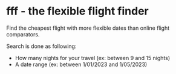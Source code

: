 # fff - the flexible flight finder

Find the cheapest flight with more flexible dates than online flight comparators.

Search is done as following:
- How many nights for your travel (ex: between 9 and 15 nights)
- A date range (ex: between 1/01/2023 and 1/05/2023)
